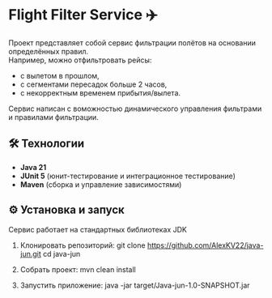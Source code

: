 # Flight Filter Service ✈️

Проект представляет собой сервис фильтрации полётов на основании определённых правил.  
Например, можно отфильтровать рейсы:
- с вылетом в прошлом,
- с сегментами пересадок больше 2 часов,
- с некорректным временем прибытия/вылета.

Сервис написан с воможностью динамического управления фильтрами и правилами фильтрации.

## 🛠 Технологии
- **Java 21**
- **JUnit 5** (юнит-тестирование и интеграционное тестирование)
- **Maven** (сборка и управление зависимостями)

## ⚙️ Установка и запуск
Сервис работает на стандартных библиотеках JDK

1. Клонировать репозиторий:
   git clone https://github.com/AlexKV22/java-jun.git
   cd java-jun

2. Собрать проект:
mvn clean install

3. Запустить приложение:
java -jar target/Java-jun-1.0-SNAPSHOT.jar
